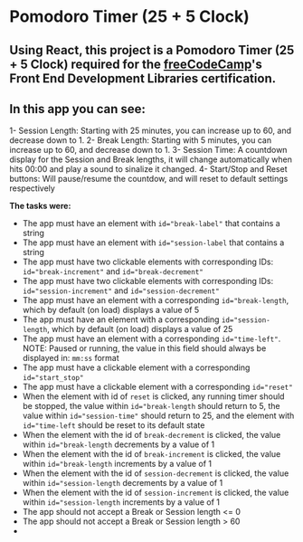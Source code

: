 # Pomodoro Timer (25 + 5 Clock)

## Using React, this project is a Pomodoro Timer (25 + 5 Clock) required for the [freeCodeCamp](https://www.freecodecamp.org)'s Front End Development Libraries certification.

## In this app you can see:
1- Session Length: Starting with 25 minutes, you can increase up to 60, and decrease down to 1.
2- Break Length: Starting with 5 minutes, you can increase up to 60, and decrease down to 1.
3- Session Time: A countdown display for the Session and Break lengths, it will change automatically when hits 00:00 and play a sound to sinalize it changed.
4- Start/Stop and Reset buttons: Will pause/resume the countdow, and will reset to default settings respectively

**The tasks were:**
- The app must have an element with `id="break-label"` that contains a string
- The app must have an element with `id="session-label` that contains a string
- The app must have two clickable elements with corresponding IDs: `id="break-increment"` and `id="break-decrement"`
- The app must have two clickable elements with corresponding IDs: `id="session-increment"` and `id="session-decrement"`
- The app must have an element with a corresponding `id="break-length`, which by default (on load) displays a value of 5
- The app must have an element with a corresponding `id="session-length`, which by default (on load) displays a value of 25
- The app must have an element with a corresponding `id="time-left"`. NOTE: Paused or running, the value in this field should always be displayed in: `mm:ss` format
- The app must have a clickable element with a corresponding `id="start_stop"`
- The app must have a clickable element with a corresponding `id="reset"`
- When the element with id of `reset` is clicked, any running timer should be stopped, the value within `id="break-length` should return to 5, the value within `id="session-time"` should return to 25, and the element with `id="time-left` should be reset to its default state
- When the element with the id of `break-decrement` is clicked, the value within `id="break-length` decrements by a value of 1
- When the element with the id of `break-increment` is clicked, the value within `id="break-length` increments by a value of 1
- When the element with the id of `session-decrement` is clicked, the value within `id="session-length` decrements by a value of 1
- When the element with the id of `session-increment` is clicked, the value within `id="session-length` increments by a value of 1
- The app should not accept a Break or Session length <= 0
- The app should not accept a Break or Session length > 60
- 
